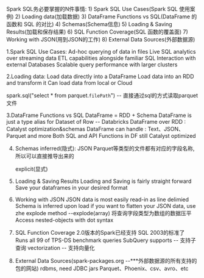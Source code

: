 Spark SQL务必要掌握的N件事情: 
    1) Spark SQL Use Cases(Spark SQL 使用案例)
    2) Loading data(加载数据)
    3) DataFrame Functions vs SQL(DataFrame 的函数和 SQL 的对比)
    4) Schemas(Schema信息)
    5) Loading & Saving Results(加载和保存结果)
    6) SQL Function Coverage(SQL 函数的覆盖面)
    7) Working with JSON(用到JSON的工作)
    8) External Data Sources(外部数据源)



1.Spark SQL Use Cases: 
    Ad-hoc querying of data in files
    Live SQL analytics over streaming data 
    ETL capabilities alongside familiar SQL
    Interaction with external Databases
    Scalable query performance with larger clusters


2.Loading data: 
    Load data directly into a DataFrame
    Load data into an RDD and transform it
    Can load data from local or Cloud


spark.sql("select * from parquet.`filePath`")  -- 直接通过sql的方式读取parquet文件


3.DataFrame Functions vs SQL
    DataFrame = RDD + Schema
    DataFrame is just a type alias for Dataset of Row -- Databricks
    DataFrame over RDD : Catalyst optimization&schemas
    DataFrame can handle : Text、JSON、Parquet and more
    Both SQL and API Functions in DF still Catalyst optimized



4. Schemas
    inferred(隐式): JSON  Parquet等类型的文件都有对应的字段名称, 所以可以直接推导出来的   

    explicit(显式)



5. Loading & Saving Results
    Loading and Saving is fairly straight forward
    Save your dataframes in your desired format



6. Working with JSON
    JSON data is most easily read-in as line delimied
    Schema is inferred upon load
    if you want to flatten your JSON data, use zhe explode method  --explode(array) 将查询字段类型为数组的数据压平
    Access nested-objects with dot syntax   



7. SQL Function Coverage
    2.0版本的Spark已经支持 SQL 2003的标准了
    Runs all 99 of TPS-DS benchmark queries
    SubQuery supports  -- 支持子查询
    vectorization   -- 支持向量化



8. External Data Sources(spark-packages.org  --***外部数据源的所有支持的包的网站)
    rdbms, need JDBC jars
    Parquet、Phoenix、csv、avro、etc


